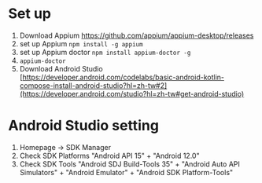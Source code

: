 # Set up 
1. Download Appium https://github.com/appium/appium-desktop/releases
2. set up Appium `npm install -g appium`
3. set up Appium doctor `npm install appium-doctor -g`
4. `appium-doctor`
5. Download Android Studio [https://developer.android.com/codelabs/basic-android-kotlin-compose-install-android-studio?hl=zh-tw#2](https://developer.android.com/studio?hl=zh-tw#get-android-studio)

# Android Studio setting
1. Homepage -> SDK Manager
2. Check SDK Platforms "Android API 15" + "Android 12.0"
3. Check SDK Tools "Android SDJ Build-Tools 35" + "Android Auto API Simulators" + "Android Emulator" + "Android SDK Platform-Tools"

